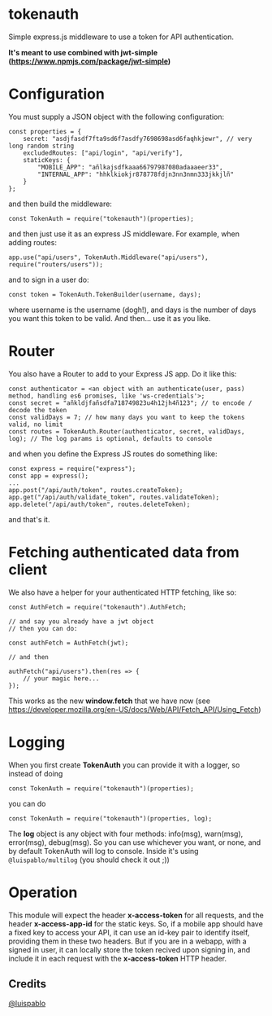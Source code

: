 # tokenauth
Simple express.js middleware to use a token for API authentication.

**It's meant to use combined with jwt-simple (https://www.npmjs.com/package/jwt-simple)**

# Configuration
You must supply a JSON object with the following configuration:

```
const properties = {
	secret: "asdjfasdf7fta9sd6f7asdfy7698698asd6faqhkjewr", // very long random string
	excludedRoutes: ["api/login", "api/verify"],
	staticKeys: {
		"MOBILE_APP": "añlkajsdfkaaa66797987080adaaaeer33",
		"INTERNAL_APP": "hhklkiokjr878778fdjn3nn3nmn333jkkjlñ"
	}
};
```

and then build the middleware:

```
const TokenAuth = require("tokenauth")(properties);
```

and then just use it as an express JS middleware. For example, when adding routes:

```
app.use("api/users", TokenAuth.Middleware("api/users"), require("routers/users"));
```

and to sign in a user do:

```
const token = TokenAuth.TokenBuilder(username, days);
```

where username is the username (dogh!), and days is the number of days you want
this token to be valid. And then... use it as you like.

# Router

You also have a Router to add to your Express JS app. Do it like this:

```
const authenticator = <an object with an authenticate(user, pass) method, handling es6 promises, like 'ws-credentials'>;
const secret = "añkldjfañsdfa718749823u4h12jh4ñ123"; // to encode / decode the token
const validDays = 7; // how many days you want to keep the tokens valid, no limit
const routes = TokenAuth.Router(authenticator, secret, validDays, log); // The log params is optional, defaults to console
```

and when you define the Express JS routes do something like:

```
const express = require("express");
const app = express();
...
app.post("/api/auth/token", routes.createToken);
app.get("/api/auth/validate_token", routes.validateToken);
app.delete("/api/auth/token", routes.deleteToken);
```

and that's it.

# Fetching authenticated data from client

We also have a helper for your authenticated HTTP fetching, like so:

```
const AuthFetch = require("tokenauth").AuthFetch;

// and say you already have a jwt object
// then you can do:

const authFetch = AuthFetch(jwt);

// and then

authFetch("api/users").then(res => {
	// your magic here...
});
```

This works as the new **window.fetch** that we have now (see https://developer.mozilla.org/en-US/docs/Web/API/Fetch_API/Using_Fetch)

# Logging

When you first create **TokenAuth** you can provide it with a logger, so instead
of doing

```
const TokenAuth = require("tokenauth")(properties);
```

you can do

```
const TokenAuth = require("tokenauth")(properties, log);
```

The **log** object is any object with four methods: info(msg), warn(msg), error(msg),
debug(msg). So you can use whichever you want, or none, and by default TokenAuth
will log to console.
Inside it's using ```@luispablo/multilog``` (you should check it out ;))

# Operation
This module will expect the header **x-access-token** for all requests, and the
header **x-access-app-id** for the static keys.
So, if a mobile app should have a fixed key to access your API, it can use an id-key
pair to identify itself, providing them in these two headers.
But if you are in a webapp, with a signed in user, it can locally store the token
recived upon signing in, and include it in each request with the **x-access-token**
HTTP header.

## Credits

[@luispablo](https://twitter.com/luispablo)

